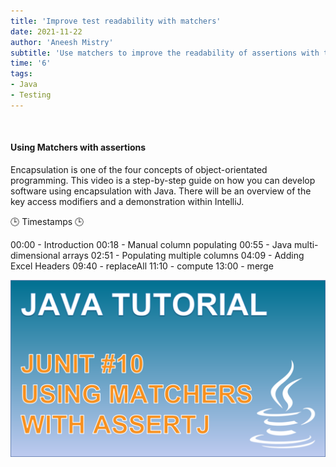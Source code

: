 ```yaml
---
title: 'Improve test readability with matchers'
date: 2021-11-22
author: 'Aneesh Mistry'
subtitle: 'Use matchers to improve the readability of assertions with the assertJ library'
time: '6'
tags:
- Java
- Testing
---
```


<br>
<h4>Using Matchers with assertions</h4>
<p>

Encapsulation is one of the four concepts of object-orientated programming. 
This video is a step-by-step guide on how you can develop software using encapsulation with Java. There will be an overview of the key access modifiers and a demonstration within 
IntelliJ.


🕒 Timestamps 🕒

00:00 - Introduction
00:18 - Manual column populating
00:55 - Java multi-dimensional arrays
02:51 - Populating multiple columns
04:09 - Adding Excel Headers
09:40 - replaceAll
11:10 - compute
13:00 - merge

[![YouTube video link](../images/053_matchers.jpg)](URL)
</p>
